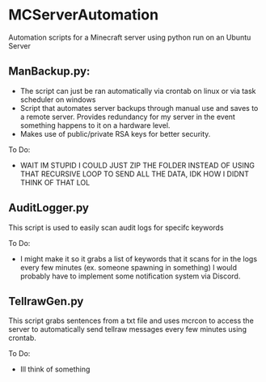 # MCServerAutomation
Automation scripts for a Minecraft server using python run on an Ubuntu Server

## ManBackup.py:
-  The script can just be ran automatically via crontab on linux or via task scheduler on windows
-  Script that automates server backups through manual use and saves to a remote server. Provides redundancy for my server in the event something happens to it on a hardware level.
-  Makes use of public/private RSA keys for better security.

  To Do:
  
  -  WAIT IM STUPID I COULD JUST ZIP THE FOLDER INSTEAD OF USING THAT RECURSIVE LOOP TO SEND ALL THE DATA, IDK HOW I DIDNT THINK OF THAT LOL

## AuditLogger.py
This script is used to easily scan audit logs for specifc keywords

  To Do:
  
  -  I might make it so it grabs a list of keywords that it scans for in the logs every few minutes (ex. someone spawning in something) I would probably have to implement some notification system via Discord.

## TellrawGen.py
This script grabs sentences from a txt file and uses mcrcon to access the server to automatically send tellraw messages every few minutes using crontab.

  To Do:
  
  -  Ill think of something
